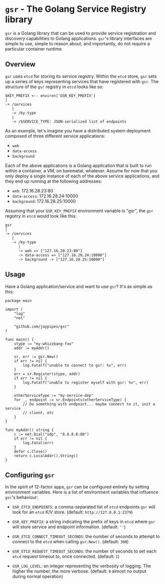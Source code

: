 `gsr` - The Golang Service Registry library
=============================================

`gsr` is a Golang library that can be used to provide service registration
and discovery capabilities to Golang applications. `gsr`'s library interfaces
are simple to use, simple to reason about, and importantly, do not require a
particular container runtime.

Overview
--------

`gsr` uses `etcd` for storing its service registry. Within the `etcd` store,
`gsr` sets up a series of keys representing services that have registered with
`gsr`. The structure of the `gsr` registry in `etcd` looks like so:

```
$KEY_PREFIX <-- environ['GSR_KEY_PREFIX']
|
-> /services
   |
   -> /by-type
   |
   -> /$SERVICE_TYPE: JSON-serialized list of endpoints
```

As an example, let's imagine you have a distributed system deployment composed
of three different service applications:

* `web`
* `data-access`
* `background`

Each of the above applications is a Golang application that is built to run
within a container, a VM, on baremetal, whatever. Assume for now that you only
deploy a single instance of each of the above service applications, and they
end up running at the following addresses:

* `web`: 172.16.28.23:80
* `data-access`: 172.16.28.24:10000
* `background`: 172.16.28.25:10000

Assuming that your `GSR_KEY_PREFIX` environment variable is "gsr", the `gsr`
registry in `etcd` would look like this:

```
gsr
|
-> /services
   |
   -> /by-type
      |
      -> web => ["127.16.28.23:80"]
      -> data-access => ["127.16.28.24:10000"]
      -> background -> ["127.16.28.25:10000"]
```

Usage
-----

Have a Golang application/service and want to use `gsr`? It's as simple as
this:

```golang
package main

import (
    "log"
    "net"

    "github.com/jaypipes/gsr"
)

func main() {
    stype := "my-whizzbang-foo"
    addr := myAddr()

    sr, err := gsr.New()
    if err != nil {
        log.Fatalf("unable to connect to gsr: %v", err)
    }
    err = sr.Register(stype, addr)
    if err != nil {
        log.Fatalf("unable to register myself with gsr: %v", err)
    }

    otherServiceType := "my-service-dep"
    for _, endpoint := sr.Endpoints(otherServiceType) {
        // Do something with endpoint... maybe connect to it, init a service
        // client, etc
    }
}

func myAddr() string {
    c := net.Dial("udp", "8.8.8.8:80")
    if err != nil {
        log.Fatal(err)
    }
    defer c.Close()
    return c.LocalAddr().String()
}
```


Configuring `gsr`
-----------------

In the spirit of 12-factor apps, `gsr` can be configured entirely by setting
environment variables. Here is a list of environment variables that influence
`gsr`'s behaviour:

* `GSR_ETCD_ENDPOINTS`: a comma-separated list of `etcd` endpoints `gsr` will
   look for an `etcd` K/V store. (default: `http://127.0.0.1:2379`)

* `GSR_KEY_PREFIX`: a string indicating the prefix of keys in `etcd` where `gsr`
   will store service and endpoint information. (default: `''`)

* `GSR_ETCD_CONNECT_TIMEOUT_SECONDS`: the number of seconds to attempt to
  connect to the `etcd` when calling `gsr.New()`. (default: `300`)

* `GSR_ETCD_REQUEST_TIMEOUT_SECONDS`: the number of seconds to set each `etcd`
  request timeout to, once connected. (default: `1`)

* `GSR_LOG_LEVEL`: an integer representing the verbosity of logging. The higher
  the number, the more verbose. (default: `0` almost no output during normal
  operation)
